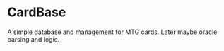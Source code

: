 CardBase
========

A simple database and management for MTG cards. Later maybe oracle parsing and logic.
